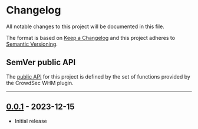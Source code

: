 # Changelog
All notable changes to this project will be documented in this file.

The format is based on [Keep a Changelog](https://keepachangelog.com/en/) and this project adheres to [Semantic Versioning](https://semver.org/spec/v2.0.0.html).

## SemVer public API

The [public API](https://semver.org/spec/v2.0.0.html#spec-item-1)  for this project is defined by the set of 
functions provided by the CrowdSec WHM plugin.

---

## [0.0.1](https://github.com/crowdsecurity/cs-whm-plugin/releases/tag/v0.0.1) - 2023-12-15

- Initial release
